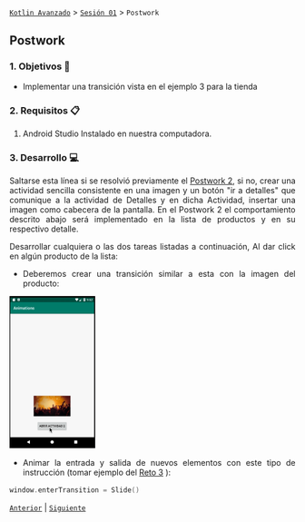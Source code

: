 

[`Kotlin Avanzado`](../../Readme.md) > [`Sesión 01`](../Readme.md) > `Postwork`

## Postwork

<div style="text-align: justify;">


### 1. Objetivos :dart:

- Implementar una transición vista en el ejemplo 3 para la tienda

### 2. Requisitos :clipboard:

1. Android Studio Instalado en nuestra computadora.

### 3. Desarrollo :computer:

Saltarse esta línea si se resolvió previamente el [Postwork 2](../../Sesion-02/Postwork), si no, crear una actividad sencilla consistente en una imagen y un botón "ir a detalles" que comunique a la actividad de Detalles y en dicha Actividad, insertar una imagen como cabecera de la pantalla. En el Postwork 2 el comportamiento descrito abajo será implementado en la lista de productos y en su respectivo detalle.

Desarrollar cualquiera o las dos tareas listadas a continuación, Al dar click en algún producto de la lista:

* Deberemos crear una transición similar a esta con la imagen del producto:

<img src="../Ejemplo-03/Images/expandable-view.gif" width="30%">

* Animar la entrada y salida de nuevos elementos con este tipo de instrucción (tomar ejemplo del [Reto 3](../Reto-03) ):

```kotlin
window.enterTransition = Slide() 
```



[`Anterior`](../Proyecto/Readme.md) | [`Siguiente`](../Sesion-02/Readme.md)